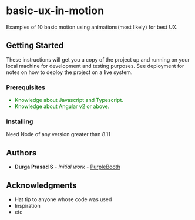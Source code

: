# basic-ux-in-motion

Examples of 10 basic motion using animations(most likely) for best UX.

## Getting Started

These instructions will get you a copy of the project up and running on your local machine for development and testing purposes. See deployment for notes on how to deploy the project on a live system.

### Prerequisites

<ul style="color:green">
<li>Knowledge about Javascript and Typescript.</li>
<li>Knowledge about Angular v2 or above.</li>
</ul>

### Installing

Need Node of any version greater than 8.11

## Authors

* **Durga Prasad S** - *Initial work* - [PurpleBooth](https://github.com/PurpleBooth)

## Acknowledgments

* Hat tip to anyone whose code was used
* Inspiration
* etc
